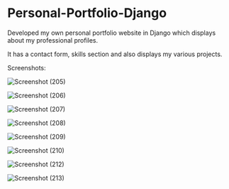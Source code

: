 # Personal-Portfolio-Django

Developed my own personal portfolio website in Django which displays about my professional profiles.

It has a contact form, skills section and also displays my various projects.

Screenshots:

![Screenshot (205)](https://github.com/SahilS2209/Personal-Portfolio-Django/assets/91861935/8a1e4a8d-3d4d-4ff0-96b0-03235cca25f5)

![Screenshot (206)](https://github.com/SahilS2209/Personal-Portfolio-Django/assets/91861935/d66acaf4-a559-42b4-b800-1926ae9112ae)

![Screenshot (207)](https://github.com/SahilS2209/Personal-Portfolio-Django/assets/91861935/724540be-c2b8-4975-8ca5-881a24fd9798)

![Screenshot (208)](https://github.com/SahilS2209/Personal-Portfolio-Django/assets/91861935/9dc606b4-50e5-403f-9b56-113b51c27616)

![Screenshot (209)](https://github.com/SahilS2209/Personal-Portfolio-Django/assets/91861935/72cde070-86ca-4331-b1cd-8d83bc6c1777)

![Screenshot (210)](https://github.com/SahilS2209/Personal-Portfolio-Django/assets/91861935/761e6830-34ef-4899-9c71-533fa74ca3cb)

![Screenshot (212)](https://github.com/SahilS2209/Personal-Portfolio-Django/assets/91861935/d5c5e9c3-7786-463c-865b-ce49f3114291)

![Screenshot (213)](https://github.com/SahilS2209/Personal-Portfolio-Django/assets/91861935/75bf9736-e807-4e2a-a2fa-c12244bb5487)
